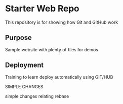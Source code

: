 # Starter Web Repo

This repository is for showing how Git and GitHub work

## Purpose

Sample website with plenty of files for demos

## Deployment

Training to learn deploy automatically using GIT/HUB

SIMPLE CHANGES

simple changes relating rebase
